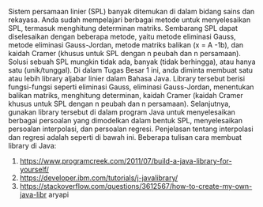 Sistem persamaan linier (SPL) banyak ditemukan di dalam bidang sains dan rekayasa.
Anda sudah mempelajari berbagai metode untuk menyelesaikan SPL, termasuk
menghitung determinan matriks. Sembarang SPL dapat diselesaikan dengan beberapa
metode, yaitu metode eliminasi Gauss, metode eliminasi Gauss-Jordan, metode
matriks balikan (x = A
-1b), dan kaidah Cramer (khusus untuk SPL dengan n peubah
dan n persamaan). Solusi sebuah SPL mungkin tidak ada, banyak (tidak berhingga),
atau hanya satu (unik/tunggal).
Di dalam Tugas Besar 1 ini, anda diminta membuat satu atau lebih library aljabar
linier dalam Bahasa Java. Library tersebut berisi fungsi-fungsi seperti eliminasi
Gauss, eliminasi Gauss-Jordan, menentukan balikan matriks, menghitung determinan,
kaidah Cramer (kaidah Cramer khusus untuk SPL dengan n peubah dan n
persamaan). Selanjutnya, gunakan library tersebut di dalam program Java untuk
menyelesaikan berbagai persoalan yang dimodelkan dalam bentuk SPL,
menyelesaikan persoalan interpolasi, dan persoalan regresi. Penjelasan tentang
interpolasi dan regresi adalah seperti di bawah ini.
Beberapa tulisan cara membuat library di Java:
1. https://www.programcreek.com/2011/07/build-a-java-library-for-yourself/
2. https://developer.ibm.com/tutorials/j-javalibrary/
3. https://stackoverflow.com/questions/3612567/how-to-create-my-own-java-libr
aryapi

